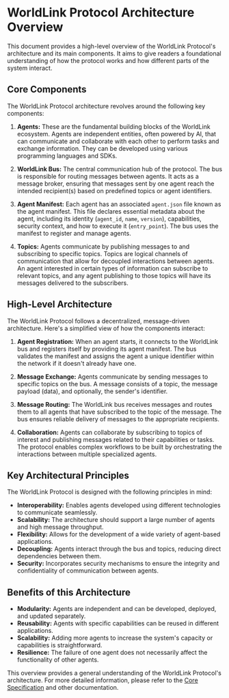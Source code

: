 # WorldLink Protocol Architecture Overview

This document provides a high-level overview of the WorldLink Protocol's architecture and its main components. It aims to give readers a foundational understanding of how the protocol works and how different parts of the system interact.

## Core Components

The WorldLink Protocol architecture revolves around the following key components:

1.  **Agents:** These are the fundamental building blocks of the WorldLink ecosystem. Agents are independent entities, often powered by AI, that can communicate and collaborate with each other to perform tasks and exchange information. They can be developed using various programming languages and SDKs.

2.  **WorldLink Bus:** The central communication hub of the protocol. The bus is responsible for routing messages between agents. It acts as a message broker, ensuring that messages sent by one agent reach the intended recipient(s) based on predefined topics or agent identifiers.

3.  **Agent Manifest:** Each agent has an associated `agent.json` file known as the agent manifest. This file declares essential metadata about the agent, including its identity (`agent_id`, `name`, `version`), capabilities, security context, and how to execute it (`entry_point`). The bus uses the manifest to register and manage agents.

4.  **Topics:** Agents communicate by publishing messages to and subscribing to specific topics. Topics are logical channels of communication that allow for decoupled interactions between agents. An agent interested in certain types of information can subscribe to relevant topics, and any agent publishing to those topics will have its messages delivered to the subscribers.

## High-Level Architecture

The WorldLink Protocol follows a decentralized, message-driven architecture. Here's a simplified view of how the components interact:

1.  **Agent Registration:** When an agent starts, it connects to the WorldLink bus and registers itself by providing its agent manifest. The bus validates the manifest and assigns the agent a unique identifier within the network if it doesn't already have one.

2.  **Message Exchange:** Agents communicate by sending messages to specific topics on the bus. A message consists of a topic, the message payload (data), and optionally, the sender's identifier.

3.  **Message Routing:** The WorldLink bus receives messages and routes them to all agents that have subscribed to the topic of the message. The bus ensures reliable delivery of messages to the appropriate recipients.

4.  **Collaboration:** Agents can collaborate by subscribing to topics of interest and publishing messages related to their capabilities or tasks. The protocol enables complex workflows to be built by orchestrating the interactions between multiple specialized agents.

## Key Architectural Principles

The WorldLink Protocol is designed with the following principles in mind:

* **Interoperability:** Enables agents developed using different technologies to communicate seamlessly.
* **Scalability:** The architecture should support a large number of agents and high message throughput.
* **Flexibility:** Allows for the development of a wide variety of agent-based applications.
* **Decoupling:** Agents interact through the bus and topics, reducing direct dependencies between them.
* **Security:** Incorporates security mechanisms to ensure the integrity and confidentiality of communication between agents.

## Benefits of this Architecture

* **Modularity:** Agents are independent and can be developed, deployed, and updated separately.
* **Reusability:** Agents with specific capabilities can be reused in different applications.
* **Scalability:** Adding more agents to increase the system's capacity or capabilities is straightforward.
* **Resilience:** The failure of one agent does not necessarily affect the functionality of other agents.

This overview provides a general understanding of the WorldLink Protocol's architecture. For more detailed information, please refer to the [Core Specification](specs/core/worldlink-spec.md) and other documentation.